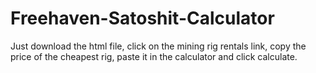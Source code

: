 # Freehaven-Satoshit-Calculator
Just download the html file, click on the mining rig rentals link, copy the price of the cheapest rig, paste it in the calculator and click calculate.
